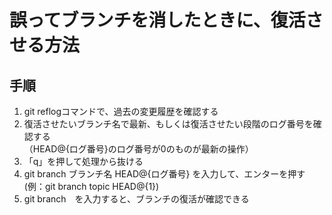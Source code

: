 # 誤ってブランチを消したときに、復活させる方法
## 手順
1. git reflogコマンドで、過去の変更履歴を確認する
1. 復活させたいブランチ名で最新、もしくは復活させたい段階のログ番号を確認する<br>
   （HEAD@{ログ番号}のログ番号が0のものが最新の操作）
1. 「q」を押して処理から抜ける
1. git branch ブランチ名 HEAD@{ログ番号} を入力して、エンターを押す<br>
   (例：git branch topic HEAD@{1})
1. git branch　を入力すると、ブランチの復活が確認できる
